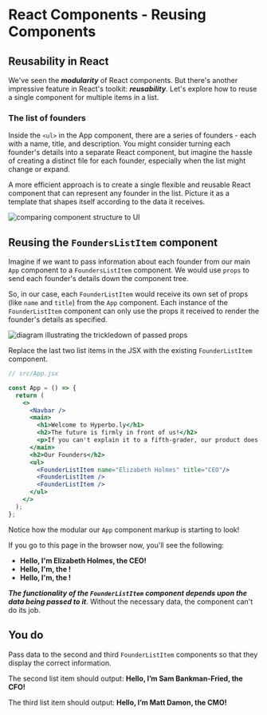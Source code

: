 # React Components - Reusing Components

## Reusability in React 
We've seen the ***modularity*** of React components. But there's another impressive feature in React's toolkit: ***reusability***. Let's explore how to reuse a single component for multiple items in a list. 

### The list of founders
Inside the `<ul>` in the App component, there are a series of founders - each with a name, title, and description. You might consider turning each founder's details into a separate React component, but imagine the hassle of creating a distinct file for each founder, especially when the list might change or expand. 

A more efficient approach is to create a single flexible and reusable React component that can represent any founder in the list. Picture it as a template that shapes itself according to the data it receives. 

![comparing component structure to UI](https://pages.git.generalassemb.ly/modular-curriculum-all-courses/react-components/reusing-components/assets/reusability.png)

## Reusing the `FoundersListItem` component
Imagine if we want to pass information about each founder from our main `App` component to a `FoundersListItem` component. We would use `props` to send each founder's details down the component tree. 

So, in our case, each `FounderListItem` would receive its own set of props (like `name` and `title`) from the `App` component. Each instance of the `FounderListItem` component can only use the props it received to render the founder's details as specified. 

![diagram illustrating the trickledown of passed props](https://pages.git.generalassemb.ly/modular-curriculum-all-courses/react-components/reusing-components/assets/props-received.png)

Replace the last two list items in the JSX with the existing `FounderListItem` component. 

```jsx
// src/App.jsx

const App = () => {
  return (
    <>
      <Navbar />
      <main>
        <h1>Welcome to Hyperbo.ly</h1>
        <h2>The future is firmly in front of us!</h2>
        <p>If you can't explain it to a fifth-grader, our product does it.</p>
      </main>
      <h2>Our Founders</h2>
      <ul>
        <FounderListItem name="Elizabeth Holmes" title="CEO"/>
        <FounderListItem />
        <FounderListItem />
      </ul>
    </>
  );
};
```

Notice how the modular our `App` component markup is starting to look!

If you go to this page in the browser now, you'll see the following: 
* **Hello, I'm Elizabeth Holmes, the CEO!**
* **Hello, I'm, the !**
* **Hello, I'm, the !**

***The functionality of the `FounderListItem` component depends upon the data being passed to it***. Without the necessary data, the component can't do its job. 

## You do
Pass data to the second and third `FounderListItem` components so that they display the correct information.

The second list item should output: **Hello, I’m Sam Bankman-Fried, the CFO!**

The third list item should output: **Hello, I’m Matt Damon, the CMO!**